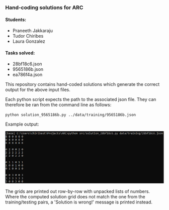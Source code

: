 ### Hand-coding solutions for ARC

#### Students:
* Praneeth Jakkaraju
* Tudor Chiribes
* Laura Gonzalez

#### Tasks solved:
* 28bf18c6.json
* 9565186b.json
* ea786f4a.json

This repository contains hand-coded solutions which generate the correct output for the above input files.

Each python script expects the path to the associated json file. They can therefore be ran from the command line as follows:

`python solution_9565186b.py ../data/training/9565186b.json`

Example output:

![example output](src/exampleOutput.PNG)

The grids are printed out row-by-row with unpacked lists of numbers. Where the computed solution grid does not match the one from the training/testing pairs, a 'Solution is wrong!' message is printed instead.
